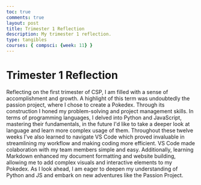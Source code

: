 ```yaml
---
toc: true
comments: true
layout: post
title: Trimester 1 Reflection
description: My trimester 1 reflection.
type: tangibles
courses: { compsci: {week: 11} }
---
```


# Trimester 1 Reflection

Reflecting on the first trimester of CSP, I am filled with a sense of accomplishment and growth. A highlight of this term was undoubtedly the passion project, where I chose to create a Pokedex. Through its construction I honed my problem-solving and project management skills. In terms of programming languages, I delved into Python and JavaScript, mastering their fundamentals, in the future I'd like to take a deeper look at language and learn more complex usage of them. Throughout these twelve weeks I've also learned to navigate VS Code which proved invaluable in streamlining my workflow and making coding more efficient. VS Code made colaboration with my team members simple and easy. Additionally, learning Markdown enhanced my document formatting and website building, allowing me to add complex visuals and interactive elements to my Pokedex. As I look ahead, I am eager to deepen my understanding of Python and JS and embark on new adventures like the Passion Project.




